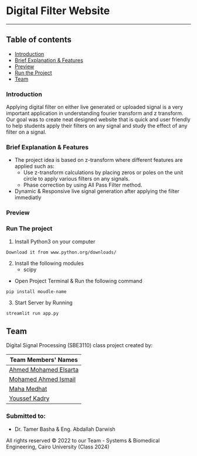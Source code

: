 # Digital Filter Website

---

## Table of contents

- [Introduction](#introduction)
- [Brief Explanation & Features](#brief-explanation-&-features)
- [Preview](#preview)
- [Run the Project](#run-the-project)
- [Team](#team)

### Introduction

Applying digital filter on either live generated or uploaded signal is a very important application in understanding fourier transform and z transform. Our goal was to create neat designed website that is quick and user friendly to help students apply their filters on any signal and study the effect of any filter on a signal.

### Brief Explanation & Features

- The project idea is based on z-transform where different features are applied such as:
  - Use z-transform calculations by placing zeros or poles on the unit circle to apply various filters on any signals.
  - Phase correction by using All Pass Filter method.
- Dynamic & Responsive live signal generation after applying the filter immediatly

### Preview

### Run The project

1. Install Python3 on your computer

```
Download it from www.python.org/downloads/
```

2. Install the following modules
   - scipy

- Open Project Terminal & Run the following command

```
pip install moudle-name
```

3. Start Server by Running

```
streamlit run app.py
```

## Team

Digital Signal Processing (SBE3110) class project created by:

| Team Members' Names  
|------------------------------------------------------
| [Ahmed Mohamed Elsarta](https://github.com/MohamedAIsmail)
| [Mohamed Ahmed Ismail](https://github.com/MohamedAIsmail)  
| [Maha Medhat](https://github.com/mahamedhat)  
| [Youssef Kadry](https://github.com/YousefKadry)

### Submitted to:

- Dr. Tamer Basha & Eng. Abdallah Darwish

All rights reserved © 2022 to our Team - Systems & Biomedical Engineering, Cairo University (Class 2024)
